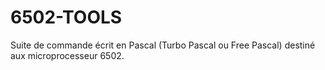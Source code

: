 # 6502-TOOLS
Suite de commande écrit en Pascal (Turbo Pascal ou Free Pascal) destiné aux microprocesseur 6502. 
